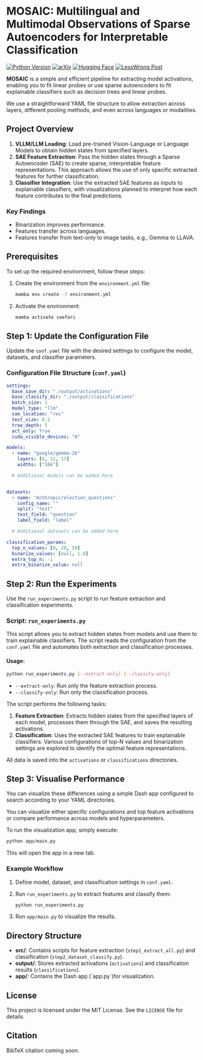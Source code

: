 # MOSAIC: Multilingual and Multimodal Observations of Sparse Autoencoders for Interpretable Classification

[![Python Version](https://img.shields.io/badge/python-3.10%2B-blue)](https://www.python.org/downloads/)
[![arXiv](https://img.shields.io/badge/arXiv-Paper-orange)](https://arxiv.org/abs/XXXX.XXXXX)
[![Hugging Face](https://img.shields.io/badge/HuggingFace-Dataset-yellow)](https://huggingface.co/your-model)
[![LessWrong Post](https://img.shields.io/badge/LessWrong-Cross_Modal_SAE's-red)](https://www.lesswrong.com/posts/your-post)

**MOSAIC** is a simple and efficient pipeline for extracting model activations, enabling you to fit linear probes or use sparse autoencoders to fit explainable classifiers such as decision trees and linear probes.

We use a straightforward YAML file structure to allow extraction across layers, different pooling methods, and even across languages or modalities.

## Project Overview

1. **VLLM/LLM Loading**: Load pre-trained Vision-Language or Language Models to obtain hidden states from specified layers.
2. **SAE Feature Extraction**: Pass the hidden states through a Sparse Autoencoder (SAE) to create sparse, interpretable feature representations. This approach allows the use of only specific extracted features for further classification.
3. **Classifier Integration**: Use the extracted SAE features as inputs to explainable classifiers, with visualizations planned to interpret how each feature contributes to the final predictions.

### Key Findings

- Binarization improves performance.
- Features transfer across languages.
- Features transfer from text-only to image tasks, e.g., Gemma to LLAVA.

## Prerequisites

To set up the required environment, follow these steps:

1. Create the environment from the `environment.yml` file:

   ```bash
   mamba env create -f environment.yml
   ```

2. Activate the environment:

   ```bash
   mamba activate saefari
   ```

## Step 1: Update the Configuration File

Update the `conf.yaml` file with the desired settings to configure the model, datasets, and classifier parameters.

### Configuration File Structure (`conf.yaml`)

```yaml
settings:
  base_save_dir: "./output/activations"
  base_classify_dir: "./output/classifications"
  batch_size: 1
  model_type: "llm"
  sae_location: "res"
  test_size: 0.2
  tree_depth: 5
  act_only: True
  cuda_visible_devices: "0"

models:
  - name: "google/gemma-2b"
    layers: [6, 12, 17]
    widths: ["16k"]

  # Additional models can be added here


datasets:
  - name: "Anthropic/election_questions"
    config_name: ""
    split: "test"
    text_field: "question"
    label_field: "label"

  # Additional datasets can be added here

classification_params:
  top_n_values: [0, 20, 50]
  binarize_values: [null, 1.0]
  extra_top_n: -1
  extra_binarize_value: null
```

## Step 2: Run the Experiments

Use the `run_experiments.py` script to run feature extraction and classification experiments.

### Script: `run_experiments.py`

This script allows you to extract hidden states from models and use them to train explainable classifiers. The script reads the configuration from the `conf.yaml` file and automates both extraction and classification processes.

#### Usage:

```bash
python run_experiments.py [--extract-only] [--classify-only]
```

- `--extract-only`: Run only the feature extraction process.
- `--classify-only`: Run only the classification process.

The script performs the following tasks:

1. **Feature Extraction**: Extracts hidden states from the specified layers of each model, processes them through the SAE, and saves the resulting activations.
2. **Classification**: Uses the extracted SAE features to train explainable classifiers. Various configurations of top-N values and binarization settings are explored to identify the optimal feature representations.

All data is saved into the `activations` or `classifications` directories.

## Step 3: Visualise Performance

You can visualize these differences using a simple Dash app configured to search according to your YAML directories.

You can visualize either specific configurations and top feature activations or compare performance across models and hyperparameters.

To run the visualization app, simply execute:

```bash
python app/main.py
```

This will open the app in a new tab.

### Example Workflow

1. Define model, dataset, and classification settings in `conf.yaml`.

2. Run `run_experiments.py` to extract features and classify them:

   ```bash
   python run_experiments.py
   ```

3. Run `app/main.py` to visualize the results.

## Directory Structure

- **src/**: Contains scripts for feature extraction (`step1_extract_all.py`) and classification (`step2_dataset_classify.py`).
- **output/**: Stores extracted activations (`activations`) and classification results (`classifications`).
- **app/**: Contains the Dash app (\`app.py\`)for visualization.

## License

This project is licensed under the MIT License. See the `LICENSE` file for details.

## Citation

BibTeX citation coming soon.

